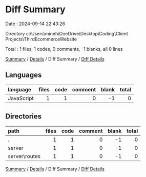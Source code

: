 # Diff Summary

Date : 2024-09-14 22:43:26

Directory c:\\Users\\mineh\\OneDrive\\Desktop\\Coding\\Client Projects\\ThirdEcommerceWebsite

Total : 1 files,  1 codes, 0 comments, -1 blanks, all 0 lines

[Summary](results.md) / [Details](details.md) / Diff Summary / [Diff Details](diff-details.md)

## Languages
| language | files | code | comment | blank | total |
| :--- | ---: | ---: | ---: | ---: | ---: |
| JavaScript | 1 | 1 | 0 | -1 | 0 |

## Directories
| path | files | code | comment | blank | total |
| :--- | ---: | ---: | ---: | ---: | ---: |
| . | 1 | 1 | 0 | -1 | 0 |
| server | 1 | 1 | 0 | -1 | 0 |
| server\\routes | 1 | 1 | 0 | -1 | 0 |

[Summary](results.md) / [Details](details.md) / Diff Summary / [Diff Details](diff-details.md)